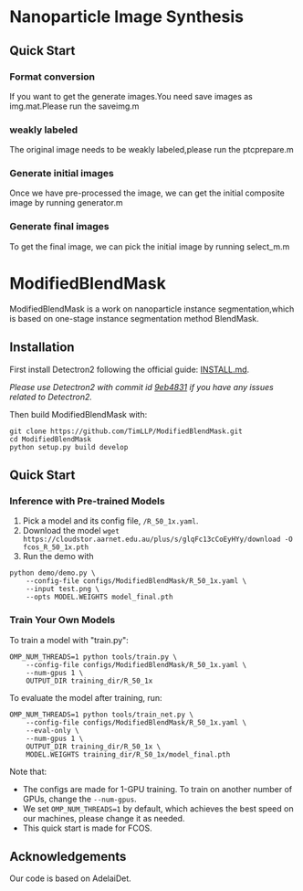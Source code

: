 # Nanoparticle Image Synthesis

## Quick Start
### Format conversion
If you want to get the generate images.You need save images as img.mat.Please run the saveimg.m
### weakly labeled
The original image needs to be weakly labeled,please run the ptcprepare.m
### Generate initial images
Once we have pre-processed the image, we can get the initial composite image by running generator.m
### Generate final images
To get the final image, we can pick the initial image by running select_m.m



# ModifiedBlendMask

ModifiedBlendMask is a work on nanoparticle instance segmentation,which is based on one-stage instance segmentation method BlendMask.

## Installation

First install Detectron2 following the official guide: [INSTALL.md](https://github.com/facebookresearch/detectron2/blob/master/INSTALL.md).

*Please use Detectron2 with commit id [9eb4831](https://github.com/facebookresearch/detectron2/commit/9eb4831f742ae6a13b8edb61d07b619392fb6543) if you have any issues related to Detectron2.*

Then build ModifiedBlendMask with:

```
git clone https://github.com/TimLLP/ModifiedBlendMask.git
cd ModifiedBlendMask
python setup.py build develop
```
## Quick Start

### Inference with Pre-trained Models

1. Pick a model and its config file, `/R_50_1x.yaml`.
2. Download the model `wget https://cloudstor.aarnet.edu.au/plus/s/glqFc13cCoEyHYy/download -O fcos_R_50_1x.pth`
3. Run the demo with
```
python demo/demo.py \
    --config-file configs/ModifiedBlendMask/R_50_1x.yaml \
    --input test.png \
    --opts MODEL.WEIGHTS model_final.pth
```

### Train Your Own Models

To train a model with "train.py":

```
OMP_NUM_THREADS=1 python tools/train.py \
    --config-file configs/ModifiedBlendMask/R_50_1x.yaml \
    --num-gpus 1 \
    OUTPUT_DIR training_dir/R_50_1x
```
To evaluate the model after training, run:

```
OMP_NUM_THREADS=1 python tools/train_net.py \
    --config-file configs/ModifiedBlendMask/R_50_1x.yaml \
    --eval-only \
    --num-gpus 1 \
    OUTPUT_DIR training_dir/R_50_1x \
    MODEL.WEIGHTS training_dir/R_50_1x/model_final.pth
```
Note that:
- The configs are made for 1-GPU training. To train on another number of GPUs, change the `--num-gpus`.
- We set `OMP_NUM_THREADS=1` by default, which achieves the best speed on our machines, please change it as needed.
- This quick start is made for FCOS. 


## Acknowledgements
Our code is based on AdelaiDet.




